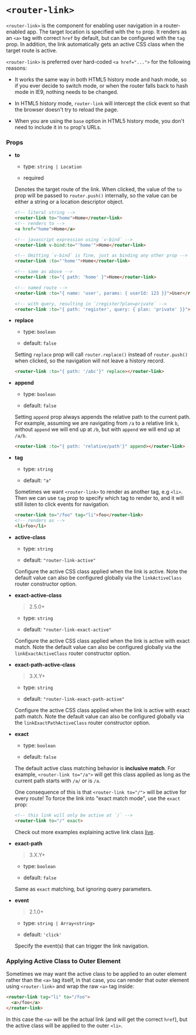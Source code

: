 # `<router-link>`

`<router-link>` is the component for enabling user navigation in a router-enabled app. The target location is specified with the `to` prop. It renders as an `<a>` tag with correct `href` by default, but can be configured with the `tag` prop. In addition, the link automatically gets an active CSS class when the target route is active.

`<router-link>` is preferred over hard-coded `<a href="...">` for the following reasons:

- It works the same way in both HTML5 history mode and hash mode, so if you ever decide to switch mode, or when the router falls back to hash mode in IE9, nothing needs to be changed.

- In HTML5 history mode, `router-link` will intercept the click event so that the browser doesn't try to reload the page.

- When you are using the `base` option in HTML5 history mode, you don't need to include it in `to` prop's URLs.

### Props

- **to**

  - type: `string | Location`

  - required

  Denotes the target route of the link. When clicked, the value of the `to` prop will be passed to `router.push()` internally, so the value can be either a string or a location descriptor object.

  ``` html
  <!-- literal string -->
  <router-link to="home">Home</router-link>
  <!-- renders to -->
  <a href="home">Home</a>

  <!-- javascript expression using `v-bind` -->
  <router-link v-bind:to="'home'">Home</router-link>

  <!-- Omitting `v-bind` is fine, just as binding any other prop -->
  <router-link :to="'home'">Home</router-link>

  <!-- same as above -->
  <router-link :to="{ path: 'home' }">Home</router-link>

  <!-- named route -->
  <router-link :to="{ name: 'user', params: { userId: 123 }}">User</router-link>

  <!-- with query, resulting in `/register?plan=private` -->
  <router-link :to="{ path: 'register', query: { plan: 'private' }}">Register</router-link>
  ```

- **replace**

  - type: `boolean`

  - default: `false`

  Setting `replace` prop will call `router.replace()` instead of `router.push()` when clicked, so the navigation will not leave a history record.

  ``` html
  <router-link :to="{ path: '/abc'}" replace></router-link>
  ```

- **append**

  - type: `boolean`

  - default: `false`

  Setting `append` prop always appends the relative path to the current path. For example, assuming we are navigating from `/a` to a relative link `b`, without `append` we will end up at `/b`, but with `append` we will end up at `/a/b`.

  ``` html
  <router-link :to="{ path: 'relative/path'}" append></router-link>
  ```

- **tag**

  - type: `string`

  - default: `"a"`

  Sometimes we want `<router-link>` to render as another tag, e.g `<li>`. Then we can use `tag` prop to specify which tag to render to, and it will still listen to click events for navigation.

  ``` html
  <router-link to="/foo" tag="li">foo</router-link>
  <!-- renders as -->
  <li>foo</li>
  ```

- **active-class**

  - type: `string`

  - default: `"router-link-active"`

  Configure the active CSS class applied when the link is active. Note the default value can also be configured globally via the `linkActiveClass` router constructor option.

- **exact-active-class**

  > 2.5.0+

  - type: `string`

  - default: `"router-link-exact-active"`

  Configure the active CSS class applied when the link is active with exact match. Note the default value can also be configured globally via the `linkExactActiveClass` router constructor option.
  
- **exact-path-active-class**

  > 3.X.Y+

  - type: `string`

  - default: `"router-link-exact-path-active"`

  Configure the active CSS class applied when the link is active with exact path match. Note the default value can also be configured globally via the `linkExactPathActiveClass` router constructor option.

- **exact**

  - type: `boolean`

  - default: `false`

  The default active class matching behavior is **inclusive match**. For example, `<router-link to="/a">` will get this class applied as long as the current path starts with `/a/` or is `/a`.

  One consequence of this is that `<router-link to="/">` will be active for every route! To force the link into "exact match mode", use the `exact` prop:

  ``` html
  <!-- this link will only be active at `/` -->
  <router-link to="/" exact>
  ```

  Check out more examples explaining active link class [live](https://jsfiddle.net/8xrk1n9f/).

- **exact-path**

  > 3.X.Y+

  - type: `boolean`

  - default: `false`

  Same as `exact` matching, but ignoring query parameters.  

- **event**

  > 2.1.0+

  - type: `string | Array<string>`

  - default: `'click'`

  Specify the event(s) that can trigger the link navigation.

### Applying Active Class to Outer Element

Sometimes we may want the active class to be applied to an outer element rather than the `<a>` tag itself, in that case, you can render that outer element using `<router-link>` and wrap the raw `<a>` tag inside:

``` html
<router-link tag="li" to="/foo">
  <a>/foo</a>
</router-link>
```

In this case the `<a>` will be the actual link (and will get the correct `href`), but the active class will be applied to the outer `<li>`.
